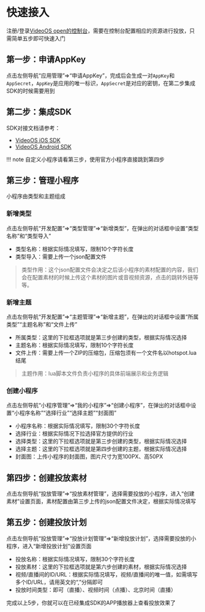 # 快速接入
注册/登录<a href="https://os-saas.videojj.com/" target="_blank">VideoOS open的控制台</a>，需要在控制台配置相应的资源进行投放，只需简单五步即可快速入门

## 第一步：申请AppKey
点击左侧导航“应用管理”=>“申请AppKey”，完成后会生成一对`AppKey`和`AppSecret`，`AppKey`是应用的唯一标识，`AppSecret`是对应的密钥，在第二步集成SDK的时候需要用到
## 第二步：集成SDK
SDK对接文档请参考：

* <a href="http://docs.videojj.com/docs/videoos-ios-sdk" target="_blank">VideoOS iOS SDK</a>
* <a href="http://docs.videojj.com/docs/videoos-android-sdk" target="_blank">VideoOS Android SDK</a>

!!! note
    自定义小程序请看第三步，使用官方小程序直接跳到第四步
## 第三步：管理小程序
小程序由类型和主题组成

### 新增类型
点击左侧导航“开发配置”=>“类型管理”=>“新增类型”，在弹出的对话框中设置“类型名称”和“类型导入”  

* 类型名称：根据实际情况填写，限制10个字符长度
* 类型导入：需要上传一个json配置文件
> 类型作用：这个json配置文件会决定之后该小程序的素材配置的内容，我们会在配置素材的时候上传这个素材的图片或音视频资源，点击的跳转外链等等。

### 新增主题
点击左侧导航“开发配置”=>“主题管理”=>“新增主题”，在弹出的对话框中设置“所属类型”“主题名称”和“文件上传”  

* 所属类型：这里的下拉框选项就是第三步创建的类型，根据实际情况选择
* 主题名称：根据实际情况填写，限制10个字符长度
* 文件上传：需要上传一个ZIP的压缩包，压缩包须有一个文件名以hotspot.lua结尾
> 主题作用：lua脚本文件负责小程序的具体前端展示和业务逻辑

### 创建小程序
点击左侧导航“小程序管理”=>“我的小程序”=>“创建小程序”，在弹出的对话框中设置“小程序名称”“选择行业”“选择主题”“封面图”  

* 小程序名称：根据实际情况填写，限制30个字符长度
* 选择行业：根据实际情况下拉选择官方提供的行业
* 选择类型：这里的下拉框选项就是第三步创建的类型，根据实际情况选择
* 选择主题：这里的下拉框选项就是第四步创建的主题，根据实际情况选择
* 封面图：上传小程序的封面图，图片尺寸为宽100PX、高50PX

## 第四步：创建投放素材
点击左侧导航“投放管理”=>“投放素材管理”，选择需要投放的小程序，进入“创建素材”设置页面，素材配置由第三步上传的json配置文件决定，根据实际情况填写

## 第五步：创建投放计划
点击左侧导航“投放管理”=>“投放计划管理”=>“新增投放计划”，选择需要投放的小程序，进入“新增投放计划”设置页面  

* 投放名称：根据实际情况填写，限制30个字符长度
* 投放素材：这里的下拉框选项就是第六步创建的素材，根据实际情况选择
* 视频/直播间的ID/URL：根据实际情况填写，视频/直播间的唯一值，如需填写多个ID/URL，请用英文的“,”分隔即可
* 投放时间类型：即可（直播）、视频时间（点播）、北京时间（直播）

完成以上5步，你就可以在已经集成SDK的APP播放器上查看投放效果了
